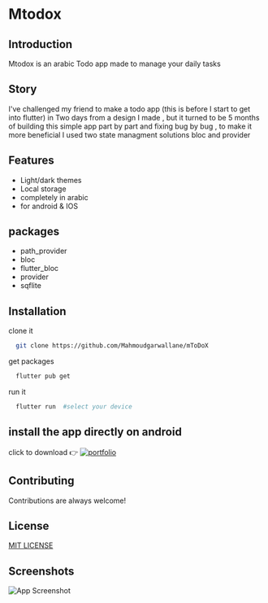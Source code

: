 
# Mtodox
## Introduction

Mtodox is an arabic Todo app made to manage your daily tasks 

## Story

I've challenged my friend to make a todo app (this is before I start to get into flutter)
in Two days from a design I made , but it turned to be 5 months of building this simple app part by part and fixing bug by bug ,
to make it more beneficial I used two state managment solutions bloc and provider

## Features
- Light/dark themes
- Local storage
- completely in arabic
- for android & IOS

## packages
- path_provider
- bloc
- flutter_bloc
- provider
- sqflite

## Installation
clone it

```bash
  git clone https://github.com/Mahmoudgarwallane/mToDoX
```
get packages

```bash
  flutter pub get
```
run it 

```bash
  flutter run  #select your device
```
    
## install the app directly on android
click  to download 👉
[![portfolio](https://img.shields.io/badge/Android-3DDC84?style=for-the-badge&logo=android&logoColor=white)](https://www.mediafire.com/file/crb7bd75h8lh90r/mtodox.apk/file)


## Contributing

Contributions are always welcome!


## License
[MIT LICENSE](LICENSE)


## Screenshots
![App Screenshot](https://user-images.githubusercontent.com/68555232/144511889-9e7ff545-b523-4a2f-a4a9-3fea58330e20.png)

